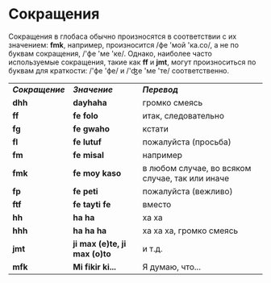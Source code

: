 <h1>Сокращения</h1>
<p>
</p>
<p>Сокращения в глобаса обычно произносятся в соответствии с их значением: <strong>fmk</strong>, например, произносится
	/фе 'мой 'ка.со/, а не по буквам сокращения, /'фе 'ме 'ке/. Однако, наиболее часто используемые сокращения, такие
	как <strong>ff</strong> и <strong>jmt</strong>, могут произноситься по буквам для краткости: /'фе 'фе/ и /'ʤе 'ме
	'те/ соответственно.</p>
<table style="width:100%">
	<tbody>
		<tr>
			<td><b><i>Сокращение</i></b></td>
			<td><b><i>Значение</i></b></td>
			<td><b><i>Перевод</i></b></td>
		</tr>
		<tr>
			<td><b>dhh</b></td>
			<td><b>dayhaha</b></td>
			<td>громко смеясь</td>
		</tr>
		<tr>
			<td><b>ff</b></td>
			<td><b>fe folo</b></td>
			<td>итак, следовательно</td>
		</tr>
		<tr>
			<td><b>fg</b></td>
			<td><b>fe gwaho</b></td>
			<td>кстати</td>
		</tr>
		<tr>
			<td><b>fl</b></td>
			<td><b>fe lutuf</b></td>
			<td>пожалуйста (просьба)</td>
		</tr>
		<tr>
			<td><b>fm</b></td>
			<td><b>fe misal</b></td>
			<td>например</td>
		</tr>
		<tr>
			<td><b>fmk</b></td>
			<td><b>fe moy kaso</b></td>
			<td>в любом случае, во всяком случае, так или иначе</td>
		</tr>
		<tr>
			<td><b>fp</b></td>
			<td><b>fe peti</b></td>
			<td>пожалуйста (вежливо)</td>
		</tr>
		<tr>
			<td><b>ftf</b></td>
			<td><b>fe tayti fe</b></td>
			<td>вместо</td>
		</tr>
		<tr>
			<td><b>hh</b></td>
			<td><b>ha ha</b></td>
			<td>ха ха</td>
		</tr>
		<tr>
			<td><b>hhh</b></td>
			<td><b>ha ha ha</b></td>
			<td>ха ха ха, громко смеясь</td>
		</tr>
		<tr>
			<td><b>jmt</b></td>
			<td><b>ji max (e)te, ji max (o)to</b></td>
			<td>и т.д.</td>
		</tr>
		<tr>
			<td><b>mfk</b></td>
			<td><b>Mi fikir ki...</b></td>
			<td>Я думаю, что...</td>
		</tr>
	</tbody>
</table>
<p></p>
